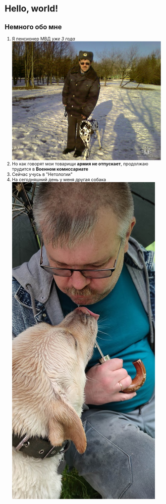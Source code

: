 # Hello, world!
## Немного обо мне
1. Я пенсионер МВД _уже 3 года_
![Alt text](image.png)
2. Но как говорят мои товарищи **армия не отпускает**, продолжаю трудится в **Военном комиссариате**
3. Сейчас учусь в "Нетологии"
4. На сегодняшний день у меня другая собака
   ![Alt text](image-1.png)